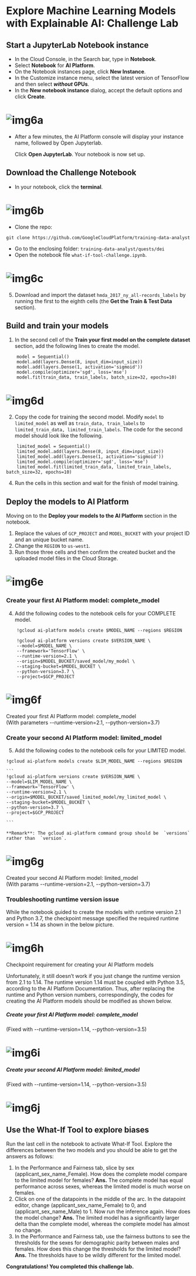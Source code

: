 # Explore Machine Learning Models with Explainable AI: Challenge Lab
## Start a JupyterLab Notebook instance

-  In the Cloud Console, in the Search bar, type in  **Notebook**.
-  Select  **Notebook**  for  **AI Platform**.
-  On the Notebook instances page, click  **New Instance**.
-   In the Customize instance menu, select the latest version of  TensorFlow and then select **_without_  GPUs**.
-  In the  **New notebook instance**  dialog, accept the default options and click  **Create**.
# ![img6a](./Assets/img6a.png)
-  After a few minutes, the AI Platform console will display your instance name, followed by Open Jupyterlab.  
      
    Click  **Open JupyterLab**. Your notebook is now set up.

## Download the Challenge Notebook

-  In your notebook, click the  **terminal**.
# ![img6b](./Assets/img6b.png)
-  Clone the repo:
```
git clone https://github.com/GoogleCloudPlatform/training-data-analyst
```
-  Go to the enclosing folder:  `training-data-analyst/quests/dei`
-  Open the notebook file  `what-if-tool-challenge.ipynb`.
# ![img6c](./Assets/img6c.png)
5.  Download and import the dataset  `hmda_2017_ny_all-records_labels`  by running the first to the eighth cells (the  **Get the Train & Test Data**  section).

## Build and train your models

1.  In the second cell of the  **Train your first model on the complete dataset**  section, add the following lines to create the model.
```
    model = Sequential()
    model.add(layers.Dense(8, input_dim=input_size))
    model.add(layers.Dense(1, activation='sigmoid'))
    model.compile(optimizer='sgd', loss='mse')
    model.fit(train_data, train_labels, batch_size=32, epochs=10)
```
   # ![img6d](./Assets/img6d.png) 

2.  Copy the code for training the second model. Modify  `model`  to  `limited_model`  as well as  `train_data, train_labels`  to  `limited_train_data, limited_train_labels`. The code for the second model should look like the following.
```
    limited_model = Sequential()
    limited_model.add(layers.Dense(8, input_dim=input_size))
    limited_model.add(layers.Dense(1, activation='sigmoid'))
    limited_model.compile(optimizer='sgd', loss='mse')
    limited_model.fit(limited_train_data, limited_train_labels, batch_size=32, epochs=10)  
```
4.  Run the cells in this section and wait for the finish of model training.

## Deploy the models to AI Platform

Moving on to the  **Deploy your models to the AI Platform**  section in the notebook.

1.  Replace the values of  `GCP_PROJECT`  and  `MODEL_BUCKET`  with your project ID and an unique bucket name.
2.  Change the  `REGION`  to  `us-west1`.
3.  Run those three cells and then confirm the created bucket and the uploaded model files in the Cloud Storage.
# ![img6e](./Assets/img6e.png)
### Create your first AI Platform model: complete_model
4.  Add the following codes to the notebook cells for your COMPLETE model.
```
    !gcloud ai-platform models create $MODEL_NAME --regions $REGION  
```
```
    !gcloud ai-platform versions create $VERSION_NAME \
    --model=$MODEL_NAME \
    --framework='TensorFlow' \
    --runtime-version=2.1 \
    --origin=$MODEL_BUCKET/saved_model/my_model \
    --staging-bucket=$MODEL_BUCKET \
    --python-version=3.7 \
    --project=$GCP_PROJECT
```
# ![img6f](./Assets/img6f.png)

Created your first AI Platform model: complete_model  
(With parameters --runtime-version=2.1, --python-version=3.7)

### Create your second AI Platform model: limited_model

5.  Add the following codes to the notebook cells for your LIMITED model.
```
!gcloud ai-platform models create $LIM_MODEL_NAME --regions $REGION
```
    
    ```
    !gcloud ai-platform versions create $VERSION_NAME \
    --model=$LIM_MODEL_NAME \
    --framework='TensorFlow' \
    --runtime-version=2.1 \
    --origin=$MODEL_BUCKET/saved_limited_model/my_limited_model \
    --staging-bucket=$MODEL_BUCKET \
    --python-version=3.7 \
    --project=$GCP_PROJECT
    
    ```
    
    **Remark**: The gcloud ai-platform command group should be  `versions`  rather than  `version`.
# ![img6g](./Assets/img6g.png)
Created your second AI Platform model: limited_model  
(With params --runtime-version=2.1, --python-version=3.7)

### Troubleshooting runtime version issue
While the notebook guided to create the models with runtime version 2.1 and Python 3.7, the checkpoint message specified the required runtime version = 1.14 as shown in the below picture.
# ![img6h](./Assets/img6h.png)

Checkpoint requirement for creating your AI Platform models

Unfortunately, it still doesn’t work if you just change the runtime version from 2.1 to 1.14. The runtime version 1.14 must be coupled with Python 3.5, according to the  AI Platform Documentation. Thus, after replacing the runtime and Python version numbers, correspondingly, the codes for creating the AI Platform models should be modified as shown below.
##### Create your first AI Platform model: complete_model  
(Fixed with --runtime-version=1.14, --python-version=3.5)
# ![img6i](./Assets/img6i.png)
##### Create your second AI Platform model: limited_model  
(Fixed with --runtime-version=1.14, --python-version=3.5)
# ![img6j](./Assets/img6j.png)
## Use the What-If Tool to explore biases

Run the last cell in the notebook to activate What-If Tool. Explore the differences between the two models and you should be able to get the answers as follows:
1. In the Performance and Fairness tab, slice by sex (applicant_sex_name_Female). How does the complete model compare to the limited model for females?
**Ans.** The complete model has equal performance across sexes, whereas the limited model is much worse on females.
2. Click on one of the datapoints in the middle of the arc. In the datapoint editor, change (applicant_sex_name_Female) to 0, and (applicant_sex_name_Male) to 1. Now run the inference again. How does the model change?
**Ans.** The limited model has a significantly larger delta than the complete model, whereas the complete model has almost no change.
3. In the Performance and Fairness tab, use the fairness buttons to see the thresholds for the sexes for demographic parity between males and females. How does this change the thresholds for the limited model?
**Ans.** The thresholds have to be wildly different for the limited model.

**Congratulations! You completed this challenge lab.**
